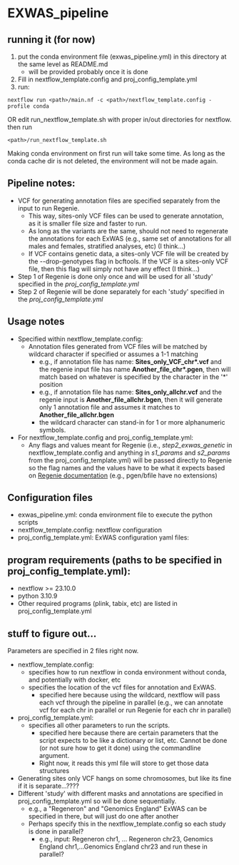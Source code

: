 # EXWAS_pipeline

## running it (for now)
1. put the conda environment file (exwas_pipeline.yml) in this directory at the same level as README.md
     * will be provided probably once it is done
3. Fill in nextflow_template.config and proj_config_template.yml
4. run:
```
nextflow run <path>/main.nf -c <path>/nextflow_template.config -profile conda
```
OR edit run_nextflow_template.sh with proper in/out directories for nextflow. then run
```
<path>/run_nextflow_template.sh
```
Making conda environment on first run will take some time. As long as the conda cache dir is not deleted, the environment will not be made again.

## Pipeline notes:
  * VCF for generating annotation files are specified separately from the input to run Regenie. 
      * This way, sites-only VCF files can be used to generate annotation, as it is smaller file size and faster to run.
      * As long as the variants are the same, should not need to regenerate the annotations for each ExWAS (e.g., same set of annotations for all males and females, stratified analyses, etc) (I think...)
    * If VCF contains genetic data, a sites-only VCF file will be created by the --drop-genotypes flag in bcftools. If the VCF is a sites-only VCF file, then this flag will simply not have any effect (I think...)
  * Step 1 of Regenie is done only once and will be used for all 'study' specified in the *proj_config_template.yml*
  * Step 2 of Regenie will be done separately for each 'study' specified in the *proj_config_template.yml*

## Usage notes
  * Specified within nextflow_template.config:
    * Annotation files generated from VCF files will be matched by wildcard character if specified or assumes a 1-1 matching
        * e.g., if annotation file has name: **Sites_only_VCF_chr\*.vcf** and the regenie input file has name **Another_file_chr\*.pgen**, then will match based on whatever is specified by the character in the '*' position
        * e.g., if annotation file has name: **Sites_only_allchr.vcf** and the regenie input is **Another_file_allchr.bgen**, then it will generate only 1 annotation file and assumes it matches to **Another_file_allchr.bgen**
        * the wildcard character can stand-in for 1 or more alphanumeric symbols.
  * For nextflow_template.config and proj_config_template.yml:
    * Any flags and values meant for Regenie (i.e., *step2_exwas_genetic* in nextflow_template.config and anything in *s1_params* and *s2_params* from the proj_config_template.yml) will be passed directly to Regenie so the flag names and the values have to be what it expects based on [Regenie documentation](https://rgcgithub.github.io/regenie/options/) (e.g., pgen/bfile have no extensions)

## Configuration files
  * exwas_pipeline.yml: conda environment file to execute the python scripts
  * nextflow_template.config: nextflow configuration
  * proj_config_template.yml: ExWAS configuration yaml files:
## program requirements (paths to be specified in proj_config_template.yml):
  * nextflow >= 23.10.0
  * python 3.10.9
  * Other required programs (plink, tabix, etc) are listed in proj_config_template.yml

## stuff to figure out...
Parameters are specified in 2 files right now.
  * nextflow_template.config:
    * specifies how to run nextflow in conda environment without conda, and potentially with docker, etc
    * specifies the location of the vcf files for annotation and ExWAS.
      * specified here because using the wildcard, nextflow will pass each vcf through the pipeline in parallel (e.g., we can annotate vcf for each chr in parallel or run Regenie for each chr in parallel)
  * proj_config_template.yml:
    * specifies all other parameters to run the scripts.
      * specified here because there are certain parameters that the script expects to be like a dictionary or list, etc. Cannot be done (or not sure how to get it done) using the commandline argument.
      * Right now, it reads this yml file will store to get those data structures
  * Generating sites only VCF hangs on some chromosomes, but like its fine if it is separate...????
  * Different 'study' with different masks and annotations are specified in proj_config_template.yml so will be done sequentially.
    * e.g., a "Regeneron" and "Genomics England" ExWAS can be specified in there, but will just do one after another
    * Perhaps specify this in the nextflow_template.config so each study is done in parallel?
      * e.g., input: Regeneron chr1, ... Regeneron chr23, Genomics England chr1,...Genomics England chr23 and run these in parallel?
          
